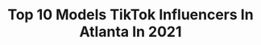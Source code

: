 ---
title: Top 10 Models TikTok Influencers In Atlanta In 2021
description: >-
  Find top models TikTok influencers in Atlanta in 2021. Most popular hashtags: #fyp #foryou #foryoupage #atlanta.
platform: TikTok
hits: 24
text_top: Identify the most popular TikTok influencers on inBeat.
text_bottom: Our search engine aggregates 24 TikTok influencers like this in Atlanta, United States for you to pitch.
profiles:
  - username: "mellevi7"
    fullname: >-
      mel♡
    bio: >-
      israeli / model / atlanta follow me on instagram @mel.levi💋
    location: "United States"
    followers: 6027
    engagement: 672
    commentsToLikes: 0.039382
    id: ckb9hmbyu7cys0j23oe7yvvp5
    verified: false
    hashtags: "#alwayslearning, #makebakeshake, #scoobdance, #tiktokanimals"
  - username: "katienageotte"
    fullname: >-
      Katie Nageotte
    bio: >-
      Pole vault professional. Tiktok amateur. Training for 2021 Olympics 🇺🇸.
    location: "United States"
    followers: 30100
    engagement: 754
    commentsToLikes: 0.019312
    id: ckbkjlzgjch9d0j23x6c57l9k
    verified: false
    hashtags: "#teamusa, #usa, #strong, #polevault"
  - username: "fataleyourslc"
    fullname: >-
      fataleyourslc
    bio: >-
      
    location: "United States"
    followers: 4838
    engagement: 558
    commentsToLikes: 0.012684
    id: ckbqqfw5fbce70j23zns6ekci
    verified: false
    hashtags: "#georgia, #xyzcba, #foryou, #fyp"
  - username: "upsonreflections"
    fullname: >-
      UpsonReflections
    bio: >-
      
    location: "United States"
    followers: 4369
    engagement: 898
    commentsToLikes: 0.036125
    id: ckb98wbkdsqsv0j23rqxtczlb
    verified: false
    hashtags: "#photography, #canon6dmarkii, #jbskating, #viral"
  - username: "nonaaaxx"
    fullname: >-
      Nona 
    bio: >-
      No-na Alternative model 20 ATL she/her/they/them scare actress 👻
    location: "United States"
    followers: 6640
    engagement: 2799
    commentsToLikes: 0.030622
    id: ckbakjcgwbi3l0j23z9a3iviq
    verified: false
    hashtags: "#goth, #piercings, #model, #atl"
  - username: "the_jimk"
    fullname: >-
      Jim Kelley
    bio: >-
      Actor, voice actor and action performer from Atlanta. Next goal: 25k 😈
    location: "United States"
    followers: 11500
    engagement: 1908
    commentsToLikes: 0.059822
    id: ck9e18m3d9kf30j78s2laxmvu
    verified: false
    hashtags: "#duet, #collegegotmelike, #longboard, #comedy"
  - username: "lapinstudios"
    fullname: >-
      Lapin Studios
    bio: >-
      Model 🤷🏼‍♀️ Actress 🤷🏼‍♀️ OCD awareness 🤷🏼‍♀️
    location: "United States"
    followers: 163700
    engagement: 2091
    commentsToLikes: 0.009319
    id: ck9v0mifodbm60j78ak263lp8
    verified: false
    hashtags: "#foryou, #halloween, #heinzhalloween, #mentalhealthmatters"
  - username: "hadsnasty"
    fullname: >-
      Hads
    bio: >-
      Pretty enough to act but not model so I joined tiktok where I do neither
    location: "United States"
    followers: 4180
    engagement: 944
    commentsToLikes: 0.033375
    id: ckcdlblnx9neo0j23thtdok4i
    verified: false
    hashtags: "#festivalfashion, #edmgirls, #dubstep, #nature"
  - username: "i_am_tajmaher"
    fullname: >-
      Taj Thomas
    bio: >-
      Model, Brand Ambassador, Aspiring Actress and Karaoke Fanatic
    location: "United States"
    followers: 18300
    engagement: 942
    commentsToLikes: 0.056320
    id: ckal63nhw8wba0i78x5gauxyo
    verified: false
    hashtags: "#duet, #foryoupage, #funny, #over45"
  - username: "twixxtaylor"
    fullname: >-
      Twixx
    bio: >-
      👑PLUS SIZE MODEL/ INFLUENCER 24 / GA 18+ TAKEN ❤️ Buisness: lifeoftwix@gmail
    location: "United States"
    followers: 25900
    engagement: 691
    commentsToLikes: 0.052716
    id: ck9n4apd742lc0j78m31zxyno
    verified: false
    hashtags: "#imfat, #reaction, #foryou, #cutecouple"
---